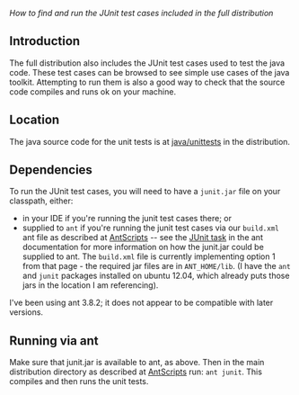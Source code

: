 _How to find and run the JUnit test cases included in the full distribution_

## Introduction

The full distribution also includes the JUnit test cases used to test the java code. These test cases can be browsed to see simple use cases of the java toolkit. Attempting to run them is also a good way to check that the source code compiles and runs ok on your machine.

## Location

The java source code for the unit tests is at [java/unittests](../blob/master/java/unittests) in the distribution.

## Dependencies

To run the JUnit test cases, you will need to have a `junit.jar` file on your classpath, either:
  * in your IDE if you're running the junit test cases there; or
  * supplied to `ant` if you're running the junit test cases via our `build.xml` ant file as described at [AntScripts](AntScripts) -- see the [JUnit task](http://ant.apache.org/manual/Tasks/junit.html) in the ant documentation for more information on how the junit.jar could be supplied to ant. The `build.xml` file is currently implementing option 1 from that page - the required jar files are in `ANT_HOME/lib`. (I have the `ant` and `junit` packages installed on ubuntu 12.04, which already puts those jars in the location I am referencing).

I've been using ant 3.8.2; it does not appear to be compatible with later versions.

## Running via ant

Make sure that junit.jar is available to ant, as above. Then in the main distribution directory as described at [AntScripts](AntScripts) run: `ant junit`. This compiles and then runs the unit tests.